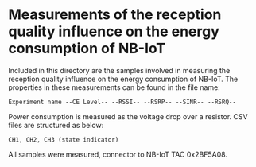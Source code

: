 # Measurements of the reception quality influence on the energy consumption of NB-IoT
Included in this directory are the samples involved in measuring the reception quality influence on the energy consumption of NB-IoT. 
The properties in these measurements can be found in the file name: 

```
Experiment name --CE Level-- --RSSI-- --RSRP-- --SINR-- --RSRQ--
```

Power consumption is measured as the voltage drop over a resistor. CSV files are structured as below: 
```
CH1, CH2, CH3 (state indicator)
```

All samples were measured, connector to NB-IoT TAC 0x2BF5A08.